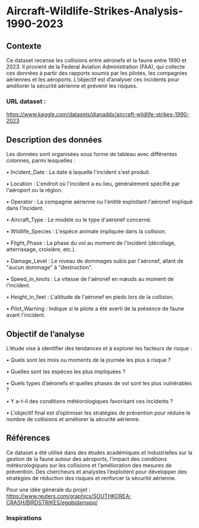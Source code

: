 # Aircraft-Wildlife-Strikes-Analysis-1990-2023
## Contexte
Ce dataset recense les collisions entre aéronefs et la faune entre 1990 et 2023. Il provient de la Federal Aviation Administration (FAA), qui collecte ces données à partir des rapports soumis par les pilotes, les compagnies aériennes et les aéroports. L’objectif est d’analyser ces incidents pour améliorer la sécurité aérienne et prévenir les risques.
### URL dataset : 
https://www.kaggle.com/datasets/dianaddx/aircraft-wildlife-strikes-1990-2023

## Description des données
Les données sont organisées sous forme de tableau avec différentes colonnes, parmi lesquelles :

• Incident_Date : La date à laquelle l'incident s'est produit.

• Location : L'endroit où l'incident a eu lieu, généralement spécifié par l'aéroport ou la région.

• Operator : La compagnie aérienne ou l'entité exploitant l'aéronef impliqué dans l'incident.

• Aircraft_Type : Le modèle ou le type d'aéronef concerné.

• Wildlife_Species : L'espèce animale impliquée dans la collision.

• Flight_Phase : La phase du vol au moment de l'incident (décollage, atterrissage, croisière, etc.).

• Damage_Level : Le niveau de dommages subis par l'aéronef, allant de "aucun dommage" à "destruction".

• Speed_in_knots : La vitesse de l'aéronef en nœuds au moment de l'incident.

• Height_in_feet : L'altitude de l'aéronef en pieds lors de la collision.

• Pilot_Warning : Indique si le pilote a été averti de la présence de faune avant l'incident.
  
## Objectif de l’analyse
L’étude vise à identifier des tendances et à explorer les facteurs de risque :

• Quels sont les mois ou moments de la journée les plus à risque ?

• Quelles sont les espèces les plus impliquées ?

• Quels types d’aéronefs et quelles phases de vol sont les plus vulnérables ?

• Y a-t-il des conditions météorologiques favorisant ces incidents ?

• L’objectif final est d’optimiser les stratégies de prévention pour réduire le nombre de collisions et améliorer la sécurité aérienne.
  
## Références
Ce dataset a été utilisé dans des études académiques et industrielles sur la gestion de la faune autour des aéroports, l’impact des conditions météorologiques sur les collisions et l’amélioration des mesures de prévention. Des chercheurs et analystes l’exploitent pour développer des stratégies de réduction des risques et renforcer la sécurité aérienne.

Pour une idée générale du projet : https://www.reuters.com/graphics/SOUTHKOREA-CRASH/BIRDSTRIKES/egpbjdamxpq/

### Inspirations

